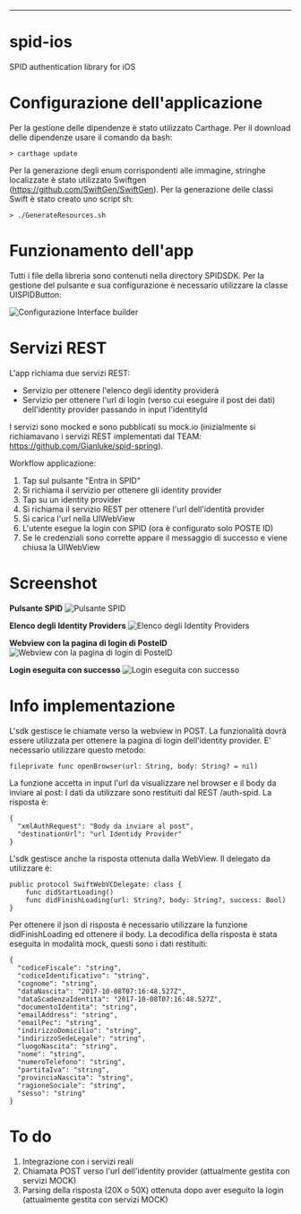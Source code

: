 ----------
# spid-ios
SPID authentication library for iOS
# Configurazione dell'applicazione

Per la gestione delle dipendenze è stato utilizzato Carthage.
Per il download delle dipendenze usare il comando da bash:

`> carthage update`

Per la generazione degli enum corrispondenti alle immagine, stringhe localizzate è stato utilizzato Swiftgen (https://github.com/SwiftGen/SwiftGen). Per la generazione delle classi Swift è stato creato uno script sh:

    > ./GenerateResources.sh

# Funzionamento dell'app
Tutti i file della libreria sono contenuti nella directory SPIDSDK.
Per la gestione del pulsante e sua configurazione è necessario utilizzare la classe UISPIDButton:

![Configurazione Interface builder](https://image.ibb.co/dsgLiw/UISPIDButton.png)

# Servizi REST
L'app richiama due servizi REST:

- Servizio per ottenere l'elenco degli identity providerà
- Servizio per ottenere l'url di login (verso cui eseguire il post dei dati) dell'identity provider passando in input l'identityId

I servizi sono mocked e sono pubblicati su mock.io (inizialmente si richiamavano i servizi REST implementati dal TEAM: https://github.com/Gianluke/spid-spring).

Workflow applicazione:

1) Tap sul pulsante "Entra in SPID"
2) Si richiama il servizio per ottenere gli identity provider
3) Tap su un identity provider
4) Si richiama il servizio REST per ottenere l'url dell'identità provider
5) Si carica l'url nella UIWebView
6) L'utente esegue la login con SPID (ora è configurato solo POSTE ID)
7) Se le credenziali sono corrette appare il messaggio di successo e viene chiusa la UIWebView

# Screenshot

**Pulsante SPID**
![Pulsante SPID](https://github.com/mapo80/spid-ios-sdk-screenshot/blob/master/Simulator%20Screen%20Shot%20-%20iPhone%206%20-%202017-10-08%20at%2002.13.24.png?raw=true)

**Elenco degli Identity Providers**
![Elenco degli Identity Providers](https://github.com/mapo80/spid-ios-sdk-screenshot/blob/master/Simulator%20Screen%20Shot%20-%20iPhone%206%20-%202017-10-08%20at%2002.13.26.png?raw=true)

**Webview con la pagina di login di PosteID**
![Webview con la pagina di login di PosteID](https://github.com/mapo80/spid-ios-sdk-screenshot/blob/master/Simulator%20Screen%20Shot%20-%20iPhone%206%20-%202017-10-08%20at%2002.13.32.png?raw=true)

**Login eseguita con successo**
![Login eseguita con successo](https://github.com/mapo80/spid-ios-sdk-screenshot/blob/master/Simulator%20Screen%20Shot%20-%20iPhone%206%20-%202017-10-08%20at%2002.14.07.png?raw=true)

# Info implementazione

L'sdk gestisce le chiamate verso la webview in POST. La funzionalità dovrà essere utilizzata per ottenere la pagina di login dell'identity provider.
E' necessario utilizzare questo metodo:

    fileprivate func openBrowser(url: String, body: String? = nil) 
La funzione accetta in input l'url da visualizzare nel browser e il body da inviare al post:
I dati da utilizzare sono restituiti dal REST /auth-spid. La risposta è:

    {
      "xmlAuthRequest": "Body da inviare al post",
      "destinationUrl": "url Identidy Provider"
    }

L'sdk gestisce anche la risposta ottenuta dalla WebView. Il delegato da utilizzare è:

    public protocol SwiftWebVCDelegate: class {
        func didStartLoading()
        func didFinishLoading(url: String?, body: String?, success: Bool)
    }

Per ottenere il json di risposta è necessario utilizzare la funzione didFinishLoading ed ottenere il body.
La decodifica della risposta è stata eseguita in modalità mock, questi sono i dati restituiti:

    {
      "codiceFiscale": "string",
      "codiceIdentificativo": "string",
      "cognome": "string",
      "dataNascita": "2017-10-08T07:16:48.527Z",
      "dataScadenzaIdentita": "2017-10-08T07:16:48.527Z",
      "documentoIdentita": "string",
      "emailAddress": "string",
      "emailPec": "string",
      "indirizzoDomicilio": "string",
      "indirizzoSedeLegale": "string",
      "luogoNascita": "string",
      "nome": "string",
      "numeroTelefono": "string",
      "partitaIva": "string",
      "provinciaNascita": "string",
      "ragioneSociale": "string",
      "sesso": "string"
    }

# To do

1) Integrazione con i servizi reali
2) Chiamata POST verso l'url dell'identity provider (attualmente gestita con servizi MOCK)
3) Parsing della risposta (20X o 50X) ottenuta dopo aver eseguito la login (attualmente gestita con servizi MOCK)
